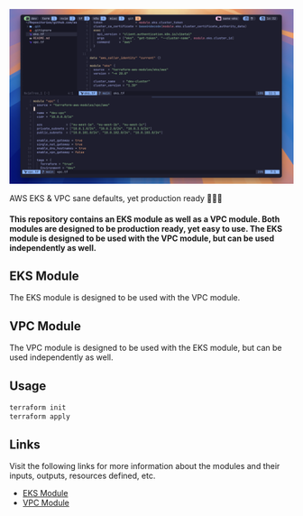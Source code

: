 ![codesnap](https://github.com/assafdori/sane-eks/blob/main/codesnap.png)

AWS EKS & VPC sane defaults, yet production ready 🧘🏼‍♂️

#### This repository contains an EKS module as well as a VPC module. Both modules are designed to be production ready, yet easy to use. The EKS module is designed to be used with the VPC module, but can be used independently as well.


## EKS Module

The EKS module is designed to be used with the VPC module.

## VPC Module

The VPC module is designed to be used with the EKS module, but can be used independently as well.

## Usage

```hcl
terraform init
terraform apply
```
## Links
Visit the following links for more information about the modules and their inputs, outputs, resources defined, etc.
- [EKS Module](https://registry.terraform.io/modules/terraform-aws-modules/eks/aws/latest)
- [VPC Module](https://registry.terraform.io/modules/terraform-aws-modules/vpc/aws/latest)

